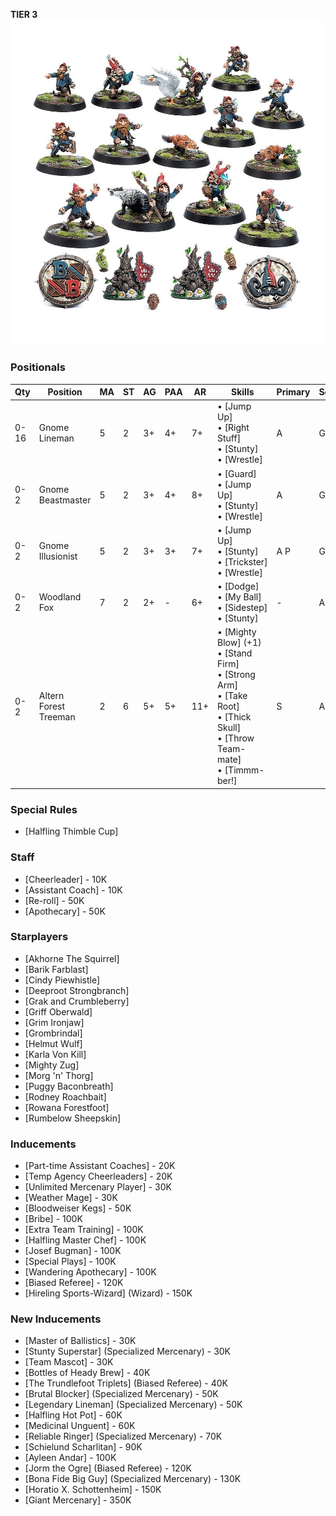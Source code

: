 ﻿**TIER 3**
![](../media/teams/BBGnomeTeam01.jpg)

### Positionals

| Qty  | Position              | MA | ST | AG | PAA | AR  | Skills                                                                                                                                                         | Primary | Secondary | Cost    |
| ---- | --------------------- | - | - | -- | -- | --- | -------------------------------------------------------------------------------------------------------------------------------------------------------------- | ------- | --------- | ------- |
| 0-16 | Gnome Lineman         | 5 | 2 | 3+ | 4+ | 7+  | • [Jump Up]<br /> • [Right Stuff]<br /> • [Stunty]<br /> • [Wrestle]                                                                                       | A       | G S        | 40K  |
| 0-2  | Gnome Beastmaster     | 5 | 2 | 3+ | 4+ | 8+  | • [Guard]<br /> • [Jump Up]<br /> • [Stunty]<br /> • [Wrestle]                                                                                             | A       | G S        | 55K  |
| 0-2  | Gnome Illusionist     | 5 | 2 | 3+ | 3+ | 7+  | • [Jump Up]<br /> • [Stunty]<br /> • [Trickster]<br /> • [Wrestle]                                                                                         | A P      | G         | 50K  |
| 0-2  | Woodland Fox          | 7 | 2 | 2+ | -  | 6+  | • [Dodge]<br /> • [My Ball]<br /> • [Sidestep]<br /> • [Stunty]                                                                                            | -       | A         | 50K  |
| 0-2  | Altern Forest Treeman | 2 | 6 | 5+ | 5+ | 11+ | • [Mighty Blow] (+1)<br /> • [Stand Firm]<br /> • [Strong Arm]<br /> • [Take Root]<br /> • [Thick Skull]<br /> • [Throw Team-mate]<br /> • [Timmm-ber!] | S       | A G P       | 120K |

### Special Rules

* [Halfling Thimble Cup]

### Staff

* [Cheerleader] - 10K
* [Assistant Coach] - 10K
* [Re-roll] - 50K
* [Apothecary]  - 50K

### Starplayers

* [Akhorne The Squirrel]
* [Barik Farblast]
* [Cindy Piewhistle]
* [Deeproot Strongbranch]
* [Grak and Crumbleberry]
* [Griff Oberwald]
* [Grim Ironjaw]
* [Grombrindal]
* [Helmut Wulf]
* [Karla Von Kill]
* [Mighty Zug]
* [Morg 'n' Thorg]
* [Puggy Baconbreath]
* [Rodney Roachbait]
* [Rowana Forestfoot]
* [Rumbelow Sheepskin]

### Inducements

* [Part-time Assistant Coaches] - 20K
* [Temp Agency Cheerleaders] - 20K
* [Unlimited Mercenary Player] - 30K
* [Weather Mage] - 30K
* [Bloodweiser Kegs] - 50K
* [Bribe] - 100K
* [Extra Team Training] - 100K
* [Halfling Master Chef] - 100K
* [Josef Bugman] - 100K
* [Special Plays] - 100K
* [Wandering Apothecary] - 100K
* [Biased Referee] - 120K
* [Hireling Sports-Wizard] (Wizard) - 150K

### New Inducements

* [Master of Ballistics] - 30K
* [Stunty Superstar] (Specialized Mercenary) - 30K
* [Team Mascot] - 30K
* [Bottles of Heady Brew] - 40K
* [The Trundlefoot Triplets] (Biased Referee) - 40K
* [Brutal Blocker] (Specialized Mercenary) - 50K
* [Legendary Lineman] (Specialized Mercenary) - 50K
* [Halfling Hot Pot] - 60K
* [Medicinal Unguent] - 60K
* [Reliable Ringer] (Specialized Mercenary) - 70K
* [Schielund Scharlitan] - 90K
* [Ayleen Andar] - 100K
* [Jorm the Ogre] (Biased Referee) - 120K
* [Bona Fide Big Guy] (Specialized Mercenary) - 130K
* [Horatio X. Schottenheim] - 150K
* [Giant Mercenary] - 350K
